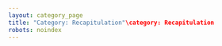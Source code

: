 ```yaml
---
layout: category_page
title: "Category: Recapitulation"\category: Recapitulation
robots: noindex
---
```

